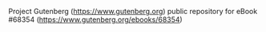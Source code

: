 Project Gutenberg (https://www.gutenberg.org) public repository for
eBook #68354 (https://www.gutenberg.org/ebooks/68354)
